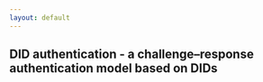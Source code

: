 ```yaml
---
layout: default
---
```


## DID authentication - a challenge–response authentication model based on DIDs
